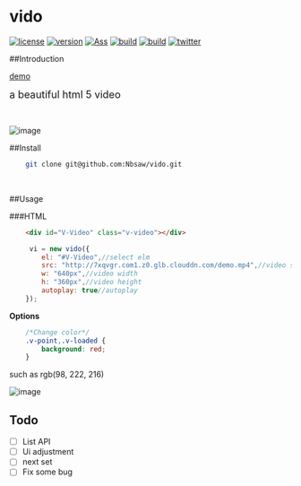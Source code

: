 # vido

[![license](https://img.shields.io/badge/license-MIT-blue.svg)](https://github.com/Nbsaw/vido/blob/master/LICENSE)      [![version](https://img.shields.io/badge/version-0.1-blue.svg)](https://github.com/Nbsaw/vido)    [![Ass](https://img.shields.io/badge/Transaction%20type-Ass-brightgreen.svg)](https://github.com/Nbsaw/vido)           [![build](https://img.shields.io/jenkins/s/https/jenkins.qa.ubuntu.com/precise-desktop-amd64_default.svg?maxAge=2592000)](https://github.com/Nbsaw/vido)     [![build](https://img.shields.io/badge/dependency-VUE.js-brightgreen.svg)](http://vuejs.org/)      [![twitter](https://img.shields.io/twitter/url/http/shields.io.svg?style=social&maxAge=2592000)](https://twitter.com/nbsaw)

##Introduction

[demo](https://nbsaw.github.io/vido/)

<font size=4>a beautiful html 5 video</font>

<br />

![image](http://7xqvgr.com1.z0.glb.clouddn.com/C8%29AG@%5BHY7ZAD~YAJG%281360.png)


##Install

```bash
    git clone git@github.com:Nbsaw/vido.git
```
<br />

##Usage

###HTML

```html
    <div id="V-Video" class="v-video"></div>
```


```javascript
     vi = new vido({
        el: "#V-Video",//select elm
        src: "http://7xqvgr.com1.z0.glb.clouddn.com/demo.mp4",//video src
        w: "640px",//video width
        h: "360px",//video height
        autoplay: true//autoplay
    });
```

**Options**


```css
    /*Change color*/
    .v-point,.v-loaded {
        background: red;
    }
```

such as rgb(98, 222, 216)


![image](http://7xqvgr.com1.z0.glb.clouddn.com/UC%7BOS52NK35VHZNJ4OG@74R.png)

## Todo

- [ ] List API
- [ ] Ui adjustment
- [ ] next set
- [ ] Fix some bug
